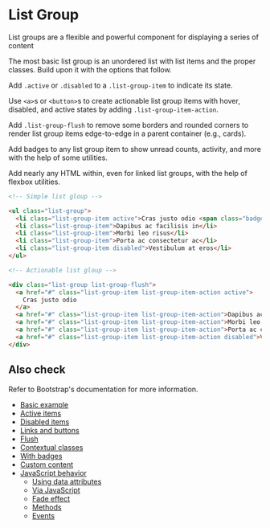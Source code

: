 # List Group

<p class="lead">List groups are a flexible and powerful component for displaying a series of content</p>

The most basic list group is an unordered list with list items and the proper classes. Build upon it with the options that follow.

Add `.active` or `.disabled` to a `.list-group-item` to indicate its state.

Use `<a>`s or `<button>`s to create actionable list group items with hover, disabled, and active states by adding `.list-group-item-action`.

Add `.list-group-flush` to remove some borders and rounded corners to render list group items edge-to-edge in a parent container (e.g., cards).

Add badges to any list group item to show unread counts, activity, and more with the help of some utilities.

Add nearly any HTML within, even for linked list groups, with the help of flexbox utilities.

<!-- STORY -->

```html
<!-- Simple list gloup -->

<ul class="list-group">
  <li class="list-group-item active">Cras justo odio <span class="badge badge-primary badge-pill">14</span></li>
  <li class="list-group-item">Dapibus ac facilisis in</li>
  <li class="list-group-item">Morbi leo risus</li>
  <li class="list-group-item">Porta ac consectetur ac</li>
  <li class="list-group-item disabled">Vestibulum at eros</li>
</ul>

<!-- Actionable list gloup -->

<div class="list-group list-group-flush">
  <a href="#" class="list-group-item list-group-item-action active">
    Cras justo odio
  </a>
  <a href="#" class="list-group-item list-group-item-action">Dapibus ac facilisis in <span class="badge badge-primary badge-pill">14</span></a>
  <a href="#" class="list-group-item list-group-item-action">Morbi leo risus</a>
  <a href="#" class="list-group-item list-group-item-action">Porta ac consectetur ac</a>
  <a href="#" class="list-group-item list-group-item-action disabled">Vestibulum at eros</a>
</div>
```

## Also check

Refer to Bootstrap's documentation for more information.

- [Basic example][0]
- [Active items][1]
- [Disabled items][2]
- [Links and buttons][3]
- [Flush][4]
- [Contextual classes][5]
- [With badges][6]
- [Custom content][7]
- [JavaScript behavior][8]
  - [Using data attributes][9]
  - [Via JavaScript][10]
  - [Fade effect][11]
  - [Methods][12]
  - [Events][13]

[0]: https://getbootstrap.com/docs/4.0/components/list-group/#basic-example
[1]: https://getbootstrap.com/docs/4.0/components/list-group/#active-items
[2]: https://getbootstrap.com/docs/4.0/components/list-group/#disabled-items
[3]: https://getbootstrap.com/docs/4.0/components/list-group/#links-and-buttons
[4]: https://getbootstrap.com/docs/4.0/components/list-group/#flush
[5]: https://getbootstrap.com/docs/4.0/components/list-group/#contextual-classes
[6]: https://getbootstrap.com/docs/4.0/components/list-group/#with-badges
[7]: https://getbootstrap.com/docs/4.0/components/list-group/#custom-content
[8]: https://getbootstrap.com/docs/4.0/components/list-group/#javascript-behavior
[9]: https://getbootstrap.com/docs/4.0/components/list-group/#using-data-attributes
[10]: https://getbootstrap.com/docs/4.0/components/list-group/#via-javascript
[11]: https://getbootstrap.com/docs/4.0/components/list-group/#fade-effect
[12]: https://getbootstrap.com/docs/4.0/components/list-group/#methods
[13]: https://getbootstrap.com/docs/4.0/components/list-group/#events